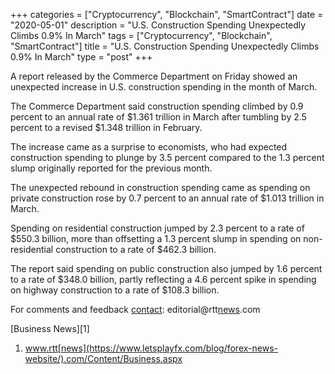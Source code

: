 +++
categories = ["Cryptocurrency", "Blockchain", "SmartContract"]
date = "2020-05-01"
description = "U.S. Construction Spending Unexpectedly Climbs 0.9% In March"
tags = ["Cryptocurrency", "Blockchain", "SmartContract"]
title = "U.S. Construction Spending Unexpectedly Climbs 0.9% In March"
type = "post"
+++

A report released by the Commerce Department on Friday showed an
unexpected increase in U.S. construction spending in the month of March.

The Commerce Department said construction spending climbed by 0.9
percent to an annual rate of $1.361 trillion in March after tumbling by
2.5 percent to a revised $1.348 trillion in February.

The increase came as a surprise to economists, who had expected
construction spending to plunge by 3.5 percent compared to the 1.3
percent slump originally reported for the previous month.

The unexpected rebound in construction spending came as spending on
private construction rose by 0.7 percent to an annual rate of $1.013
trillion in March.

Spending on residential construction jumped by 2.3 percent to a rate of
$550.3 billion, more than offsetting a 1.3 percent slump in spending on
non-residential construction to a rate of $462.3 billion.

The report said spending on public construction also jumped by 1.6
percent to a rate of $348.0 billion, partly reflecting a 4.6 percent
spike in spending on highway construction to a rate of $108.3 billion.

For comments and feedback [contact](https://www.playgroundfx.com/contact/): editorial@rtt[news](https://www.letsplayfx.com/blog/forex-news-website/).com

[Business News][1]

   1. www.rtt[news](https://www.letsplayfx.com/blog/forex-news-website/).com/Content/Business.aspx